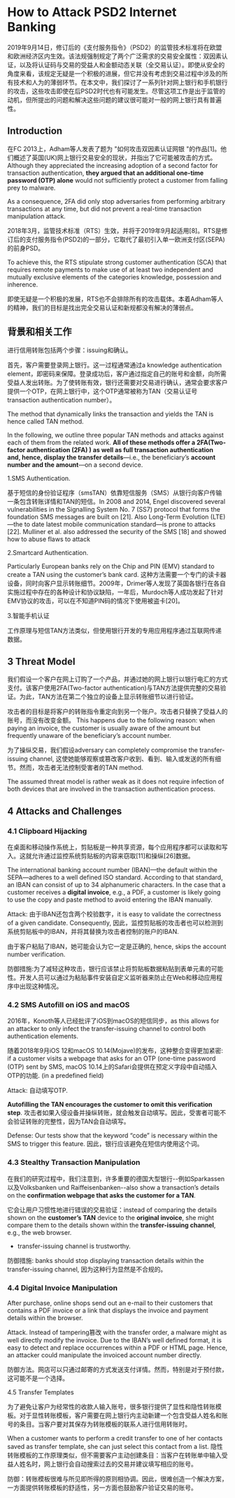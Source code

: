 # How to Attack PSD2 Internet Banking

2019年9月14日，修订后的《支付服务指令》（PSD2）的监管技术标准将在欧盟和欧洲经济区内生效。该法规强制规定了两个广泛需求的交易安全属性：双因素认证，以及将认证码与交易的受益人和金额动态关联（全交易认证）。即使从安全的角度来看，该规定无疑是一个积极的进展，但它并没有考虑到交易过程中涉及的所有技术和人为的薄弱环节。在本文中，我们探讨了一系列针对网上银行和手机银行的攻击，这些攻击即使在后PSD2时代也有可能发生。尽管这项工作是出于监管的动机，但所提出的问题和解决这些问题的建议很可能对一般的网上银行具有普遍性。



## Introduction

在FC 2013上，Adham等人发表了题为 "如何攻击双因素认证网银 "的作品[1]。他们概述了英国(UK)网上银行交易安全的现状，并指出了它可能被攻击的方式。Although they appreciated the increasing adoption of a second factor for transaction authentication, **they argued that an additional one-time password (OTP) alone** would not sufficiently protect a customer from falling prey to malware. 

 As a consequence, 2FA did only stop adversaries from performing arbitrary transactions at any time, but did not prevent a real-time transaction manipulation attack.

2018年3月，监管技术标准（RTS）生效，并将于2019年9月起适用[8]。RTS是修订后的支付服务指令(PSD2)的一部分，它取代了最初引入单一欧洲支付区(SEPA)的前身PSD。



 To achieve this, the RTS stipulate strong customer authentication (SCA) that requires remote payments to make use of at least two independent and mutually exclusive elements of the categories knowledge, possession and inherence. 

即使无疑是一个积极的发展，RTS也不会排除所有的攻击载体。本着Adham等人的精神，我们的目标是找出完全交易认证和新规都没有解决的薄弱点。





## 背景和相关工作

进行信用转账包括两个步骤：issuing和确认。

首先，客户需要登录网上银行。这一过程通常通过a knowledge authentication element，即密码来保障。登录成功后，客户通过指定自己的账号和金额，向所需受益人发出转账。为了使转账有效，银行还需要对交易进行确认，通常会要求客户提供一个OTP，在网上银行中，这个OTP通常被称为TAN（交易认证号transaction authentication number）。

The method that dynamically links the transaction and yields the TAN is hence called TAN method.

In the following, we outline three popular TAN methods and attacks against each of them from the related work. **All of these methods offer a 2FA(Two-factor authentication (2FA) ) as well as full transaction authentication and, hence, display the transfer details**—i.e., the beneficiary’s **account number and the amount**—on a second device.



1.SMS Authentication. 

基于短信的身份验证程序（smsTAN）依靠短信服务（SMS）从银行向客户传输一条包含转账详情和TAN的短信。In 2008 and 2014, Engel discovered several vulnerabilities in the Signalling System No. 7 (SS7) protocol that forms the foundation SMS messages are built on [21]. Also Long-Term Evolution (LTE)—the to date latest mobile communication standard—is prone to attacks [22]. Mulliner et al. also addressed the security of the SMS [18] and showed how to abuse flaws to attack



2.Smartcard Authentication. 

Particularly European banks rely on the Chip and PIN (EMV) standard to create a TAN using the customer’s bank card. 这种方法需要一个专门的读卡器设备，同时向客户显示转账细节。2009年，Drimer等人发现了英国各银行在各自实施过程中存在的各种设计和协议缺陷，一年后，Murdoch等人成功发起了针对EMV协议的攻击，可以在不知道PIN码的情况下使用被盗卡[20]。



3.智能手机认证

工作原理与短信TAN方法类似，但使用银行开发的专用应用程序通过互联网传递数据。



## 3 Threat Model

我们假设一个客户在网上订购了一个产品，并通过她的网上银行以银行电汇的方式支付。该客户使用2FA(Two-factor authentication)与TAN方法提供完整的交易验证。为此，TAN方法在第二个独立的设备上显示转账细节以进行验证。

攻击者的目标是将客户的转账指令重定向到另一个账户。攻击者只替换了受益人的账号，而没有改变金额。 This happens due to the following reason: when paying an invoice, the customer is usually aware of the amount but frequently unaware of the beneficiary’s account number. 

为了操纵交易，我们假设adversary can completely compromise the transfer-issuing channel, 这使她能够观察或篡改客户收到、看到、输入或发送的所有细节。然而，攻击者无法控制受害者的TAN method. 

The assumed threat model is rather weak as it does not require infection of both devices that are involved in the transaction authentication process.



## 4 Attacks and Challenges

### 4.1 Clipboard Hijacking

在桌面和移动操作系统上，剪贴板是一种共享资源，每个应用程序都可以读取和写入。这就允许通过监控系统剪贴板的内容来窃取[11]和操纵[26]数据。

The international banking account number (IBAN)—the default within the SEPA—adheres to a well defined ISO standard. According to that standard, an IBAN can consist of up to 34 alphanumeric characters. In the case that a customer receives a **digital invoice**, e.g., a PDF, a customer is likely going to use the copy and paste method to avoid entering the IBAN manually.



Attack: 由于IBAN还包含两个校验数字，it is easy to validate the correctness of a given candidate. Consequently, 因此，监控剪贴板的攻击者也可以检测到系统剪贴板中的IBAN，并将其替换为攻击者控制的账户的IBAN.

由于客户粘贴了IBAN，她可能会认为它一定是正确的, hence, skips the account number verification.



防御措施:为了减轻这种攻击，银行应该禁止将剪贴板数据粘贴到表单元素的可能性。开发人员可以通过为粘贴事件安装自定义监听器来防止在Web和移动应用程序中出现这种情况。



### 4.2 SMS Autofill on iOS and macOS

2016年，Konoth等人已经批评了iOS到macOS的短信同步，as this allows for an attacker to only infect the transfer-issuing channel to control both authentication elements.

随着2018年9月iOS 12和macOS 10.14(Mojave)的发布，这种整合变得更加紧密: if a customer visits a webpage that asks for an OTP (one-time password (OTP)  sent by SMS, macOS 10.14上的Safari会提供在预定义字段中自动插入OTP的功能. (in a predefined field)



Attack: 自动填写OTP. 

**Autofilling the TAN encourages the customer to omit this verification step**. 攻击者如果入侵设备并操纵转账，就会触发自动填写。因此，受害者可能不会验证转账的完整性，因为TAN会自动填写。



Defense: Our tests show that the keyword “code” is necessary within the SMS to trigger this feature. 因此，银行应该避免在短信内使用这个词。



### 4.3 Stealthy Transaction Manipulation

在我们的研究过程中，我们注意到，许多重要的德国大型银行--例如Sparkassen以及Volksbanken und Raiffeisenbanken--also show a transaction’s details on the **confirmation webpage that asks the customer for a TAN**. 



它会让用户习惯性地进行错误的交易验证：instead of comparing the details shown on the **customer’s TAN** device to the **original invoice**, she might compare them to the details shown within the **transfer-issuing channel**, e.g., the web browser.



- transfer-issuing channel is trustworthy.



防御措施: banks should stop displaying transaction details within the transfer-issuing channel, 因为这种行为显然是不合规的。



### 4.4 Digital Invoice Manipulation
After purchase, online shops send out an e-mail to their customers that contains a PDF invoice or a link that displays the invoice and payment details within the browser.



Attack. Instead of tampering篡改 with the transfer order, a malware might as well directly modify the invoice. Due to the IBAN’s well defined format, it is easy to detect and replace occurrences within a PDF or HTML page. Hence, an attacker could manipulate the invoiced account number directly. 



防御方法。网店可以只通过邮寄的方式发送支付详情。然而，特别是对于预付款，这可能不是一个选择。





4.5 Transfer Templates

为了避免让客户为经常性的收款人输入账号，很多银行提供了显性和隐性转账模板。对于显性转账模板，客户需要在网上银行内主动新建一个包含受益人姓名和账号的条目。当客户要对其保存为转账模板的联系人进行信用转账时。

When a customer wants to perform a credit transfer to one of her contacts saved as transfer template, she can just select this contact from a list.  隐性转账模板的工作原理类似，但不需要客户主动创建条目：当客户在转账单中输入受益人姓名时，网上银行会自动搜索过去的交易并建议填写相应的账号。





防御：转账模板很难与所见即所得的原则相协调。因此，很难创造一个解决方案，一方面提供转账模板的舒适性，另一方面也鼓励客户验证交易的账号。

